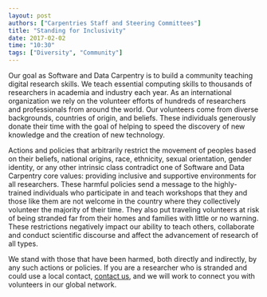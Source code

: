 ```yaml
---
layout: post
authors: ["Carpentries Staff and Steering Committees"]
title: "Standing for Inclusivity"
date: 2017-02-02
time: "10:30"
tags: ["Diversity", "Community"]
---
```


Our goal as Software and Data Carpentry is to build a community teaching digital research skills. We teach essential computing skills to thousands of researchers in academia and industry each year. As an international organization we rely on the volunteer efforts of hundreds of researchers and professionals from around the world. Our volunteers come from diverse backgrounds, countries of origin, and beliefs. These individuals generously donate their time with the goal of helping to speed the discovery of new knowledge and the creation of new technology.

Actions and policies that arbitrarily restrict the movement of peoples based on their beliefs, national origins, race, ethnicity, sexual orientation, gender identity, or any other intrinsic class contradict one of Software and Data Carpentry core values: providing inclusive and supportive environments for all researchers. These harmful policies  send a message to the highly-trained individuals who participate in and teach workshops that they and those like them are not welcome in the country where they collectively volunteer the majority of their time. They also put traveling volunteers at risk of being stranded far from their homes and families with little or no warning. These restrictions negatively impact our ability to teach others, collaborate and conduct scientific discourse and affect the advancement of research of all types. 

We stand with those that have been harmed, both directly and indirectly, by any such actions or policies. If you are a researcher who is stranded and could use a local contact, [contact us](mailto:travel-support@carpentries.org), and we will work to connect you with volunteers in our global network. 
